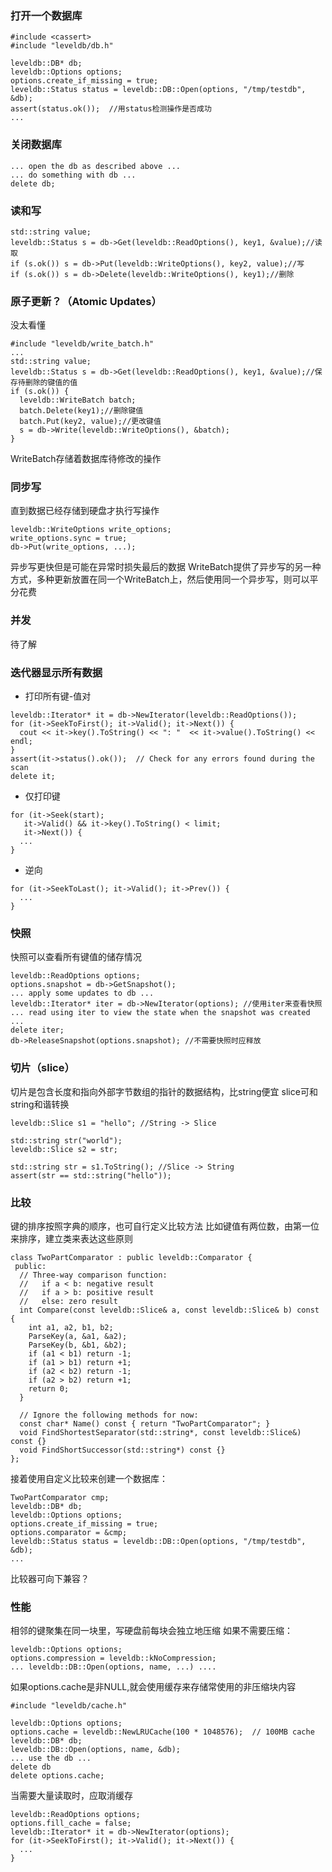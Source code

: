 ### 打开一个数据库
```
#include <cassert>
#include "leveldb/db.h"

leveldb::DB* db;
leveldb::Options options;
options.create_if_missing = true;
leveldb::Status status = leveldb::DB::Open(options, "/tmp/testdb", &db);
assert(status.ok());  //用status检测操作是否成功
...
```

### 关闭数据库
```
... open the db as described above ...
... do something with db ...
delete db;
```
### 读和写
```
std::string value;
leveldb::Status s = db->Get(leveldb::ReadOptions(), key1, &value);//读取
if (s.ok()) s = db->Put(leveldb::WriteOptions(), key2, value);//写
if (s.ok()) s = db->Delete(leveldb::WriteOptions(), key1);//删除
```

### 原子更新？（Atomic Updates） 
没太看懂
```
#include "leveldb/write_batch.h"
...
std::string value;
leveldb::Status s = db->Get(leveldb::ReadOptions(), key1, &value);//保存待删除的键值的值
if (s.ok()) {
  leveldb::WriteBatch batch;
  batch.Delete(key1);//删除键值
  batch.Put(key2, value);//更改键值
  s = db->Write(leveldb::WriteOptions(), &batch);
}
```
WriteBatch存储着数据库待修改的操作

### 同步写
直到数据已经存储到硬盘才执行写操作
```
leveldb::WriteOptions write_options;
write_options.sync = true;
db->Put(write_options, ...);
```
异步写更快但是可能在异常时损失最后的数据
WriteBatch提供了异步写的另一种方式，多种更新放置在同一个WriteBatch上，然后使用同一个异步写，则可以平分花费

### 并发
待了解

### 迭代器显示所有数据
- 打印所有键-值对
```
leveldb::Iterator* it = db->NewIterator(leveldb::ReadOptions());
for (it->SeekToFirst(); it->Valid(); it->Next()) {
  cout << it->key().ToString() << ": "  << it->value().ToString() << endl;
}
assert(it->status().ok());  // Check for any errors found during the scan
delete it;
```
- 仅打印键
```
for (it->Seek(start);
   it->Valid() && it->key().ToString() < limit;
   it->Next()) {
  ...
}
```
- 逆向
```
for (it->SeekToLast(); it->Valid(); it->Prev()) {
  ...
}
```

### 快照
快照可以查看所有键值的储存情况
```
leveldb::ReadOptions options;
options.snapshot = db->GetSnapshot();
... apply some updates to db ...
leveldb::Iterator* iter = db->NewIterator(options); //使用iter来查看快照
... read using iter to view the state when the snapshot was created ...
delete iter;
db->ReleaseSnapshot(options.snapshot); //不需要快照时应释放
```

### 切片（slice）
切片是包含长度和指向外部字节数组的指针的数据结构，比string便宜
slice可和string和谐转换
```
leveldb::Slice s1 = "hello"; //String -> Slice

std::string str("world");
leveldb::Slice s2 = str;
```
```
std::string str = s1.ToString(); //Slice -> String
assert(str == std::string("hello"));
```

### 比较
键的排序按照字典的顺序，也可自行定义比较方法
比如键值有两位数，由第一位来排序，建立类来表达这些原则
```
class TwoPartComparator : public leveldb::Comparator {
 public:
  // Three-way comparison function:
  //   if a < b: negative result
  //   if a > b: positive result
  //   else: zero result
  int Compare(const leveldb::Slice& a, const leveldb::Slice& b) const {
    int a1, a2, b1, b2;
    ParseKey(a, &a1, &a2);
    ParseKey(b, &b1, &b2);
    if (a1 < b1) return -1;
    if (a1 > b1) return +1;
    if (a2 < b2) return -1;
    if (a2 > b2) return +1;
    return 0;
  }

  // Ignore the following methods for now:
  const char* Name() const { return "TwoPartComparator"; }
  void FindShortestSeparator(std::string*, const leveldb::Slice&) const {}
  void FindShortSuccessor(std::string*) const {}
};
```
接着使用自定义比较来创建一个数据库：
```
TwoPartComparator cmp;
leveldb::DB* db;
leveldb::Options options;
options.create_if_missing = true;
options.comparator = &cmp;
leveldb::Status status = leveldb::DB::Open(options, "/tmp/testdb", &db);
...
```
比较器可向下兼容？

### 性能
相邻的键聚集在同一块里，写硬盘前每块会独立地压缩
如果不需要压缩：
```
leveldb::Options options;
options.compression = leveldb::kNoCompression;
... leveldb::DB::Open(options, name, ...) ....
```
如果options.cache是非NULL,就会使用缓存来存储常使用的非压缩块内容
```
#include "leveldb/cache.h"

leveldb::Options options;
options.cache = leveldb::NewLRUCache(100 * 1048576);  // 100MB cache
leveldb::DB* db;
leveldb::DB::Open(options, name, &db);
... use the db ...
delete db
delete options.cache;
```
当需要大量读取时，应取消缓存
```
leveldb::ReadOptions options;
options.fill_cache = false;
leveldb::Iterator* it = db->NewIterator(options);
for (it->SeekToFirst(); it->Valid(); it->Next()) {
  ...
}
```



